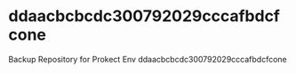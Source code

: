 # ddaacbcbcdc300792029cccafbdcfcone
Backup Repository for Prokect Env ddaacbcbcdc300792029cccafbdcfcone
